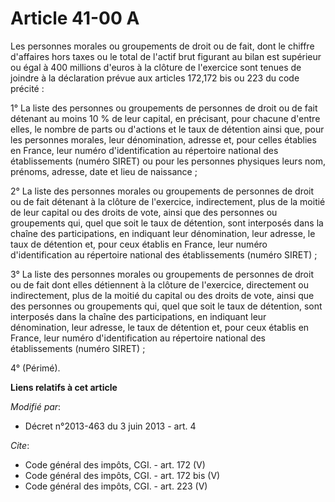 # Article 41-00 A

Les personnes morales ou groupements de droit ou de fait, dont le chiffre d'affaires hors taxes ou le total de l'actif brut
figurant au bilan est supérieur ou égal à 400 millions d'euros à la clôture de l'exercice sont tenues de joindre à la
déclaration prévue aux articles 172,172 bis ou 223 du code précité : 

1° La liste des personnes ou groupements de personnes de droit ou de fait détenant au moins 10 % de leur capital, en
précisant, pour chacune d'entre elles, le nombre de parts ou d'actions et le taux de détention ainsi que, pour les personnes
morales, leur dénomination, adresse et, pour celles établies en France, leur numéro d'identification au répertoire national
des établissements (numéro SIRET) ou pour les personnes physiques leurs nom, prénoms, adresse, date et lieu de naissance ; 

2° La liste des personnes morales ou groupements de personnes de droit ou de fait détenant à la clôture de l'exercice,
indirectement, plus de la moitié de leur capital ou des droits de vote, ainsi que des personnes ou groupements qui, quel que
soit le taux de détention, sont interposés dans la chaîne des participations, en indiquant leur dénomination, leur adresse,
le taux de détention et, pour ceux établis en France, leur numéro d'identification au répertoire national des établissements
(numéro SIRET) ; 

3° La liste des personnes morales ou groupements de personnes de droit ou de fait dont elles détiennent à la clôture de
l'exercice, directement ou indirectement, plus de la moitié du capital ou des droits de vote, ainsi que des personnes ou
groupements qui, quel que soit le taux de détention, sont interposés dans la chaîne des participations, en indiquant leur
dénomination, leur adresse, le taux de détention et, pour ceux établis en France, leur numéro d'identification au répertoire
national des établissements (numéro SIRET) ; 

4° (Périmé).

**Liens relatifs à cet article**

_Modifié par_:

  - Décret n°2013-463 du 3 juin 2013 - art. 4

_Cite_:

  - Code général des impôts, CGI. - art. 172 (V)
  - Code général des impôts, CGI. - art. 172 bis (V)
  - Code général des impôts, CGI. - art. 223 (V)
